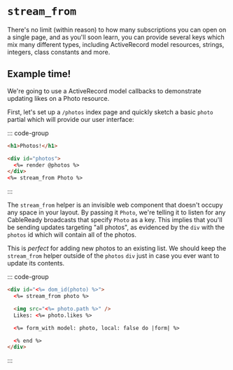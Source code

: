 # `stream_from`

There's no limit (within reason) to how many subscriptions you can open on a single page, and as you'll soon learn, you can provide several keys which mix many different types, including ActiveRecord model resources, strings, integers, class constants and more.

## Example time!

We're going to use a ActiveRecord model callbacks to demonstrate updating likes on a Photo resource.

First, let's set up a `/photos` index page and quickly sketch a basic `photo` partial which will provide our user interface:

::: code-group
```html [app/views/photos/index.html.erb]
<h1>Photos!</h1>

<div id="photos">
  <%= render @photos %>
</div>
<%= stream_from Photo %>
```
:::

The `stream_from` helper is an invisible web component that doesn't occupy any space in your layout. By passing it `Photo`, we're telling it to listen for any CableReady broadcasts that specify `Photo` as a key. This implies that you'll be sending updates targeting "all photos", as evidenced by the `div` with the `photos` id which will contain all of the photos.

This is _perfect_ for adding new photos to an existing list. We should keep the `stream_from` helper outside of the `photos` `div` just in case you ever want to update its contents.

::: code-group
```html [app/views/photos/_photo.html.erb]
<div id="<%= dom_id(photo) %>">
  <%= stream_from photo %>

  <img src="<%= photo.path %>" />
  Likes: <%= photo.likes %>

  <%= form_with model: photo, local: false do |form| %>

  <% end %>
</div>
```
:::
